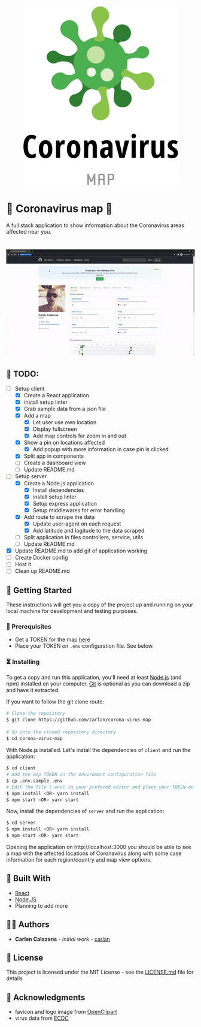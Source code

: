 <h1 align="center">
    <img alt="CoronavirusMap" title="#coronavirusmap" src=".github/logo1.png" width="413px" />
</h1>

# 🤒 Coronavirus map 🤒

A full stack application to show information about the Coronavirus areas affected near you.

<h1 align="center">
    <img alt="CoronavirusMap" title="#coronavirusmap" src=".github/app.gif" width="800px" />
</h1>

## 📃 TODO:

- [ ] Setup client
    - [x] Create a React application
    - [x] install setup linter
    - [x] Grab sample data from a json file
    - [x] Add a map
        - [x] Let user use own location
        - [x] Display fullscreen
        - [x] Add map controls for zoom in and out
    - [x] Show a pin on locations affected
        - [x] Add popup with more information in case pin is clicked
    - [x] Split app in components
    - [ ] Create a dashboard view
    - [ ] Update README.md
- [ ] Setup server
    - [x] Create a Node.js application
        - [x] Install dependencies
        - [x] install setup linter
        - [x] Setup express application
        - [x] Setup middlewares for error handling
    - [x] Add route to scrape the data
        - [x] Update user-agent on each request
        - [x] Add latitude and logitude to the data scraped
    - [ ] Split application in files controllers, service, utils
    - [ ] Update README.md
- [x] Update README.md to add gif of application working
- [ ] Create Docker config
- [ ] Host it
- [ ] Clean up README.md

## 🏁 Getting Started

These instructions will get you a copy of the project up and running on your local machine for development and testing purposes.

### 📜 Prerequisites

* Get a TOKEN for the map [here](http://www.mapbox.com)
* Place your TOKEN on `.env` configuration file. See below.

### ⏳ Installing

To get a copy and run this application, you'll need at least [Node.js](https://nodejs.org) (and npm) installed on your computer. [Git](https://git-scm.com) is optional as you can download a zip and have it extracted.

If you want to follow the git clone route:

```bash
# Clone the repository
$ git clone https://github.com/carlan/corona-virus-map

# Go into the cloned repository directory
$ cd corona-virus-map
```

With Node.js installed. Let's install the dependencies of `client` and run the application:

```bash
$ cd client
# Add the map TOKEN on the enviroment configuration file
$ cp .env.sample .env
# Edit the file (.env) in your prefered editor and place your TOKEN on REACT_APP_MapboxAccessToken=<HERE>
$ npm install <OR> yarn install
$ npm start <OR> yarn start
```

Now, install the dependencies of `server` and run the application:

```bash
$ cd server
$ npm install <OR> yarn install
$ npm start <OR> yarn start
```

Opening the application on http://localhost:3000 you should be able to see a map with the affected locations of Coronavirus along with some case information for each region/country and map view options.

## 👷 Built With

* [React](https://reactjs.org)
* [Node.JS](https://nodejs.org)
* Planning to add more

## 👨‍💻 Authors

* **Carlan Calazans** - *Initial work* - [carlan](https://github.com/carlan)

## 📙 License

This project is licensed under the MIT License - see the [LICENSE.md](LICENSE.md) file for details

## 🤝 Acknowledgments

* favicon and logo image from [OpenClipart](https://openclipart.org)
* virus data from [ECDC](https://www.ecdc.europa.eu)